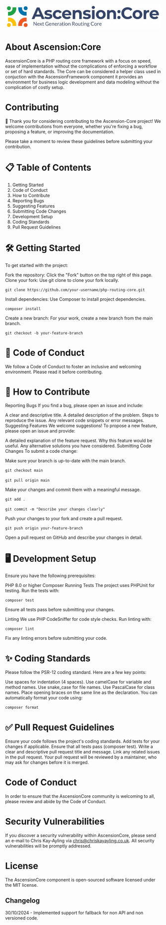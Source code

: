 ![AscensionCore](https://github.com/ChrisKayAyling/Ascension-Core/blob/main/Ascension-Core-Logo.JPG)

 # About Ascension:Core

AscensionCore is a PHP routing core framework with a focus on speed, ease of implementation without the complications of enforcing a workflow or set of hard standards. The Core can be considered a helper class used in conjuction with the AscensionFramework component it provides an environment for business logic development and data modeling without the complication of costly setup.


# Contributing
🎉 Thank you for considering contributing to the Ascension-Core project! We welcome contributions from everyone, whether you're fixing a bug, proposing a feature, or improving the documentation.

Please take a moment to review these guidelines before submitting your contribution.

# 📋 Table of Contents
1. Getting Started
2. Code of Conduct
3. How to Contribute
4. Reporting Bugs
5. Suggesting Features
6. Submitting Code Changes
7. Development Setup
8. Coding Standards
9. Pull Request Guidelines

# 🛠 Getting Started
To get started with the project:

Fork the repository: Click the "Fork" button on the top right of this page.
Clone your fork: Use git clone to clone your fork locally.

```
git clone https://github.com/your-username/php-routing-core.git
```

Install dependencies: Use Composer to install project dependencies.
```
composer install
```
Create a new branch: For your work, create a new branch from the main branch.
```
git checkout -b your-feature-branch
```
# 🤝 Code of Conduct
We follow a Code of Conduct to foster an inclusive and welcoming environment. Please read it before contributing.

# 🚀 How to Contribute
Reporting Bugs
If you find a bug, please open an issue and include:

A clear and descriptive title.
A detailed description of the problem.
Steps to reproduce the issue.
Any relevant code snippets or error messages.
Suggesting Features
We welcome suggestions! To propose a new feature, please open an issue and provide:

A detailed explanation of the feature request.
Why this feature would be useful.
Any alternative solutions you have considered.
Submitting Code Changes
To submit a code change:

Make sure your branch is up-to-date with the main branch.
```
git checkout main

git pull origin main
```
Make your changes and commit them with a meaningful message.

```
git add .

git commit -m "Describe your changes clearly"
```
Push your changes to your fork and create a pull request.

```
git push origin your-feature-branch
```
Open a pull request on GitHub and describe your changes in detail.

# 🖥 Development Setup
Ensure you have the following prerequisites:

PHP 8.0 or higher
Composer
Running Tests
The project uses PHPUnit for testing. Run the tests with:

```
composer test
```
Ensure all tests pass before submitting your changes.

Linting
We use PHP CodeSniffer for code style checks. Run linting with:

```
composer lint
```

Fix any linting errors before submitting your code.

# ✨ Coding Standards
Please follow the PSR-12 coding standard. Here are a few key points:

Use spaces for indentation (4 spaces).
Use camelCase for variable and method names.
Use snake_case for file names.
Use PascalCase for class names.
Place opening braces on the same line as the declaration.
You can automatically format your code using:

```
composer format
```

# ✅ Pull Request Guidelines
Ensure your code follows the project's coding standards.
Add tests for your changes if applicable.
Ensure that all tests pass (composer test).
Write a clear and descriptive pull request title and message.
Link any related issues in the pull request.
Your pull request will be reviewed by a maintainer, who may ask for changes before it is merged.

# Code of Conduct
In order to ensure that the AscensionCore community is welcoming to all, please review and abide by the Code of Conduct.

# Security Vulnerabilities
If you discover a security vulnerability within AscensionCore, please send an e-mail to Chris Kay-Ayling via chris@chriskayayling.co.uk. All security vulnerabilities will be promptly addressed.

# License
The AscensionCore component is open-sourced software licensed under the MIT license.

## Changelog
 30/10/2024 - Implemented support for fallback for non API and non versioned code.
